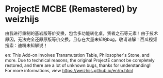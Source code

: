 # ProjectE MCBE (Remastered) by weizhijs
由我进行重制的基岩版等价交换，包含多功能转化桌，贤者之石等元素！由于技术原因，无法完全还原原版等价交换，且存在大量未知的bug，敬请谅解！西瓜视频搜索：迪粉未知解说！ 

en: This Add-on involves Transmutation Table, Philosopher's Stone, and more. Due to technical reasons, the original ProjectE cannot be completely restored, and there are a lot of unknown bugs, thanks for understanding! For more informations, view https://weizhijs.github.io/en/m.html
